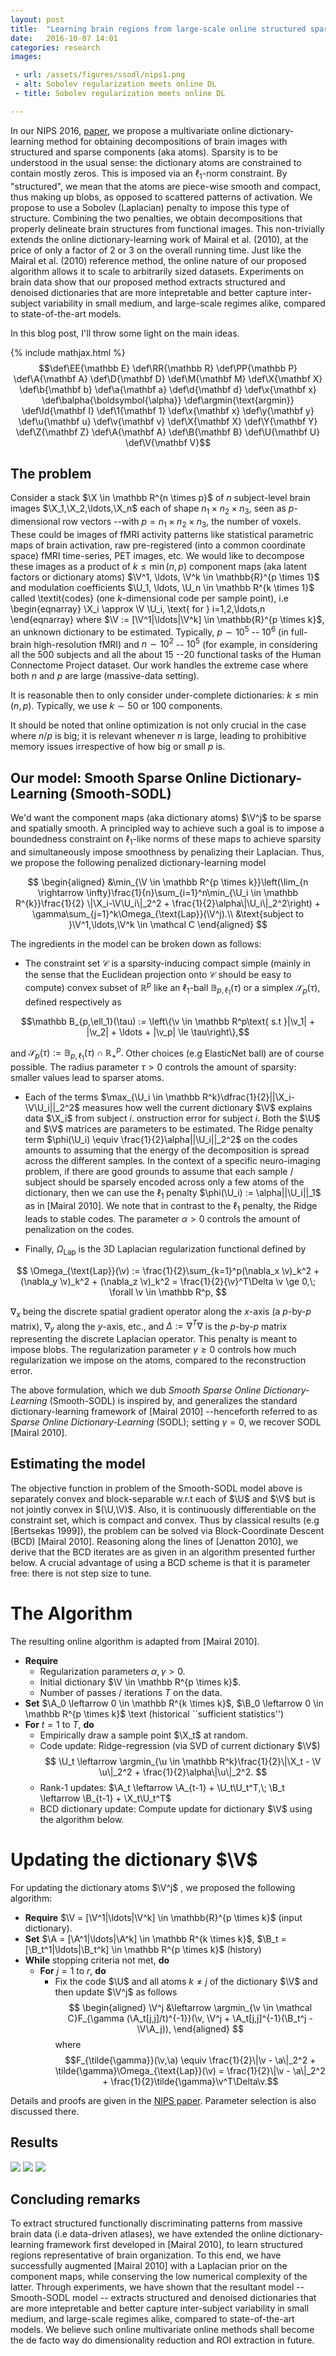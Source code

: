 ```yaml
---
layout: post
title:  "Learning brain regions from large-scale online structured sparse DL"
date:   2016-10-07 14:01
categories: research
images:

 - url: /assets/figures/ssodl/nips1.png
 - alt: Sobolev regularization meets online DL
 - title: Sobolev regularization meets online DL

---
```


In our NIPS 2016, <a href="https://hal.inria.fr/hal-01369134">paper</a>,
 we propose a multivariate online dictionary-learning
  method for obtaining decompositions of brain
images with structured and sparse components (aka atoms). Sparsity is
to be understood in the usual sense: the dictionary atoms are
constrained to contain mostly zeros. This is imposed via an $\ell_1$-norm
constraint. By "structured", we mean that the atoms are piece-wise
smooth and compact, thus making up blobs, as opposed to scattered
patterns of activation. We propose to use a Sobolev (Laplacian)
penalty to impose this type of structure.
Combining the two penalties, we obtain decompositions that properly
delineate brain structures from functional images.
This non-trivially extends the
online dictionary-learning  work of Mairal et
al. (2010), at the price of only a factor of 2 or 3 on the overall
running time. Just like the Mairal et al. (2010) reference method, the
online nature of our proposed algorithm allows it to scale to
arbitrarily sized datasets. Experiments on brain data show that our proposed method extracts structured and
denoised dictionaries that are more intepretable and better capture inter-subject variability in small medium,
and large-scale regimes alike, compared to state-of-the-art models.

In this blog post, I'll throw some light on the main ideas.

{% include mathjax.html %}
$$\def\EE{\mathbb E}    \def\RR{\mathbb R}    \def\PP{\mathbb P}    \def\A{\mathbf A} \def\D{\mathbf D} \def\M{\mathbf M} \def\X{\mathbf X} \def\b{\mathbf b} \def\a{\mathbf a} \def\d{\mathbf d} \def\x{\mathbf x} \def\balpha{\boldsymbol{\alpha}} \def\argmin{\text{argmin}} \def\Id{\mathbf I} \def\1{\mathbf 1} \def\x{\mathbf x}  \def\y{\mathbf y}  \def\u{\mathbf u}  \def\v{\mathbf v}  \def\X{\mathbf X}  \def\Y{\mathbf Y}  \def\Z{\mathbf Z}  \def\A{\mathbf A}  \def\B{\mathbf B} \def\U{\mathbf U}  \def\V{\mathbf V}$$


## The problem	  
Consider a stack $\X
\in \mathbb R^{n \times p}$ of $n$ subject-level brain images
$\X_1,\X_2,\ldots,\X_n$ each of shape $n_1 \times n_2 \times n_3$, seen as
$p$-dimensional row vectors --with $p = n_1\times n_2 \times n_3$, the number of voxels. These could be images of fMRI activity
patterns like statistical parametric maps of brain activation, raw
pre-registered (into a common coordinate space) fMRI time-series, PET
images, etc. We would like to decompose these images as a product of
$k \le \min(n, p)$ component maps (aka latent factors or dictionary atoms)
 $\V^1,
\ldots, \V^k \in \mathbb{R}^{p \times 1}$ and modulation coefficients
$\U_1, \ldots, \U_n \in \mathbb R^{k \times 1}$ called \textit{codes} (one $k$-dimensional code per sample point), i.e
\begin{eqnarray}
\X_i \approx \V \U_i, \text{ for } i=1,2,\ldots,n
\end{eqnarray}
where $\V := [\V^1|\ldots|\V^k] \in \mathbb{R}^{p \times k}$, an unknown dictionary to be estimated.
Typically, $p \sim 10^{5}$ --
$10^{6}$ (in full-brain high-resolution fMRI) and $n \sim 10^{2}$ --
$10^{5}$ (for example, in considering all the 500 subjects and all
the about 15 --20 functional tasks of the Human Connectome Project dataset. Our work handles the extreme
case where both $n$ and $p$ are large (massive-data setting). 

It is reasonable then to only consider under-complete dictionaries: $k
\le \min(n, p)$. Typically, we use $k \sim 50$ or $100$ components.

It should be noted that online optimization is not only crucial in the
case where $n / p$ is big; it is relevant whenever $n$ is large,
leading to prohibitive memory issues irrespective of how big or small
$p$ is.

## Our model: Smooth Sparse Online Dictionary-Learning (Smooth-SODL)
We'd  want the component maps (aka dictionary atoms) $\V^j$ to be sparse and spatially smooth. A principled way to achieve such a goal is to impose a boundedness constraint on $\ell_1$-like norms of these maps to achieve sparsity and
simultaneously impose smoothness by penalizing their Laplacian.
Thus, we propose the following penalized dictionary-learning model

$$
\begin{aligned}
  &\min_{\V \in \mathbb R^{p \times k}}\left(\lim_{n \rightarrow \infty}\frac{1}{n}\sum_{i=1}^n\min_{\U_i \in \mathbb R^{k}}\frac{1}{2} \|\X_i-\V\U_i\|_2^2 +  \frac{1}{2}\alpha\|\U_i\|_2^2\right) + \gamma\sum_{j=1}^k\Omega_{\text{Lap}}(\V^j).\\
  &\text{subject to }\V^1,\ldots,\V^k \in \mathcal C
\end{aligned}
$$

The ingredients in the model can be broken down as follows:

- The constraint set $\mathcal C$ is a sparsity-inducing compact
simple (mainly in the sense that the Euclidean projection onto
$\mathcal C$ should be easy to compute) convex subset of $\mathbb R^p$
like an $\ell_1$-ball $\mathbb B_{p,\ell_1}(\tau)$ or a simplex $\mathcal S_p(\tau)$, defined respectively as

$$\mathbb B_{p,\ell_1}(\tau) := \left\{\v \in \mathbb R^p\text{ s.t }|\v_1| + |\v_2| + \ldots + |\v_p| \le \tau\right\},$$

and
$\mathcal S_p(\tau) := \mathbb B_{p,\ell_1}(\tau) \cap \mathbb R_+^p.$
Other choices (e.g ElasticNet ball) are of course possible. The radius parameter $\tau > 0$ controls the
amount of sparsity: smaller values lead to sparser atoms.

- Each of the terms $\max_{\U_i \in \mathbb R^k}\dfrac{1}{2}||\X_i-\V\U_i||_2^2$ measures how well the current dictionary $\V$ explains data $\X_i$ from subject $i$.
onstruction error for subject $i$. Both the $\U$ and $\V$ matrices are parameters to be estimated.
The Ridge penalty term $\phi(\U_i) \equiv \frac{1}{2}\alpha||\U_i||_2^2$
on the codes amounts to assuming that the energy of the decomposition is
spread across the different samples. In the context of a specific
neuro-imaging problem, if there are good grounds to assume that each
sample / subject should be sparsely encoded across only a few atoms of
the dictionary, then we can use the $\ell_1$ penalty $\phi(\U_i) :=
\alpha||\U_i||_1$ as in [Mairal 2010]. We note that in contrast to
the $\ell_1$ penalty, the Ridge leads to stable codes. The parameter $\alpha > 0$ controls the amount of penalization on the codes.

-  Finally, $\Omega_{\text{Lap}}$ is the 3D Laplacian regularization functional
defined by

$$
\Omega_{\text{Lap}}(\v) := \frac{1}{2}\sum_{k=1}^p(\nabla_x \v)_k^2 + (\nabla_y
\v)_k^2 + (\nabla_z \v)_k^2 =  \frac{1}{2}{\v}^T\Delta \v \ge 0,\;
\forall \v \in \mathbb R^p,
$$

$\nabla_x$ being the discrete spatial gradient operator
along the $x$-axis (a $p$-by-$p$ matrix), $\nabla_y$ along the $y$-axis,
etc., and $\Delta :=
\nabla^T\nabla$ is the $p$-by-$p$ matrix representing the discrete
Laplacian operator. This penalty is meant to impose blobs.
The regularization parameter $\gamma \ge 0$ controls
how much regularization we impose on the atoms, compared to the
reconstruction error.

The above formulation, which we dub *Smooth Sparse Online Dictionary-Learning* (Smooth-SODL) is inspired by, and generalizes the standard
dictionary-learning framework of [Mairal 2010] --henceforth referred to as *Sparse Online Dictionary-Learning* (SODL); setting $\gamma = 0$, we recover SODL [Mairal 2010].

## Estimating the model

The objective function in problem of the Smooth-SODL model above is separately convex and block-separable
w.r.t each of $\U$ and $\V$ but is not jointly convex in $(\U,\V)$. Also,
it is continuously differentiable on the constraint set, which is
compact and convex. Thus by classical results (e.g [Bertsekas 1999]), the problem can be solved via
Block-Coordinate Descent
(BCD) [Mairal 2010].
 Reasoning along the lines of [Jenatton 2010], we derive
 that the BCD iterates are as given in an algorithm presented further below.
A crucial advantage of using a BCD scheme is that it is parameter
free: there is not step size to tune.

# The Algorithm
The resulting online algorithm is adapted from [Mairal 2010].

- **Require**
  - Regularization parameters $\alpha, \gamma > 0$.
  - Initial dictionary $\V \in \mathbb R^{p \times k}$.
  - Number of passes / iterations $T$ on the data.
- **Set** $\A_0 \leftarrow 0 \in \mathbb R^{k \times k}$, $\B_0
\leftarrow 0 \in \mathbb R^{p \times k}$ \text (historical ``sufficient statistics'')
- **For** $t = 1$ to $T$, **do**
  - Empirically draw a sample point $\X_t$ at random.
  - Code update: Ridge-regression (via SVD of current dictionary $\V$)
  $$
  \U_t \leftarrow \argmin_{\u \in \mathbb R^k}\frac{1}{2}\|\X_t -
  \V \u\|_2^2 + \frac{1}{2}\alpha\|\u\|_2^2.
  $$
  - Rank-1 updates:
  $\A_t \leftarrow \A_{t-1} + \U_t\U_t^T,\; \B_t \leftarrow \B_{t-1} + \X_t\U_t^T$
  - BCD dictionary update: Compute update for dictionary $\V$ using the algorithm below.


# Updating the dictionary $\V$
For updating the dictionary atoms $\V^j$ , we proposed the following algorithm:

- **Require** $\V = [\V^1|\ldots|\V^k] \in \mathbb{R}^{p \times k}$
(input dictionary).
- **Set** $\A = [\A^1|\ldots|\A^k] \in \mathbb R^{k \times k}$, $\B_t = [\B_t^1|\ldots|\B_t^k] \in \mathbb R^{p \times k}$
  (history)
- **While** stopping criteria not met, **do**
  - **For** $j = 1$ to $r$, **do**
     - Fix the code $\U$ and all atoms $k \ne j$ of the
     dictionary $\V$ and then update $\V^j$ as follows
     $$
       \begin{aligned}
       \V^j &\leftarrow \argmin_{\v \in \mathcal C}F_{\gamma (\A_t[j,j]/t)^{-1}}(\v, \V^j + \A_t[j,j]^{-1}(\B_t^j - \V\A_j)),
         \end{aligned}
	  $$
where $$F_{\tilde{\gamma}}(\v,\a) \equiv \frac{1}{2}\|\v - \a\|_2^2 + \tilde{\gamma}\Omega_{\text{Lap}}(\v) = \frac{1}{2}\|\v - \a\|_2^2 + \frac{1}{2}\tilde{\gamma}\v^T\Delta\v.$$

Details and proofs are given in the <a href="https://hal.inria.fr/hal-01369134">NIPS paper</a>. Parameter selection is also discussed there.

## Results
<img src="/assets/figures/ssodl/nips1.png"/>
<img src="/assets/figures/ssodl/nips2.png"/>
<img src="/assets/figures/ssodl/nips3.png"/>

## Concluding remarks
To extract structured functionally discriminating patterns
from massive brain data (i.e data-driven atlases), we have extended
the online dictionary-learning framework first developed in
 [Mairal 2010], to learn structured regions
representative of brain organization. To this end, we have successfully augmented [Mairal 2010] with a Laplacian prior on the component maps,
while conserving the low numerical complexity of the latter.
Through experiments, we have shown that the resultant model --Smooth-SODL model -- extracts structured and denoised dictionaries that are more intepretable and better capture inter-subject variability in small medium, and large-scale regimes alike, compared to state-of-the-art models.
We believe such online multivariate online methods shall become the de facto
way do dimensionality reduction and ROI extraction in future.